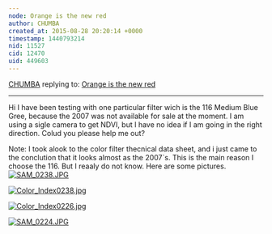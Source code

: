 ```yaml
---
node: Orange is the new red
author: CHUMBA
created_at: 2015-08-28 20:20:14 +0000
timestamp: 1440793214
nid: 11527
cid: 12470
uid: 449603
---
```




[CHUMBA](../profile/CHUMBA) replying to: [Orange is the new red](../notes/cfastie/01-16-2015/orange-is-the-new-red)

----
Hi I have been testing with one particular filter wich is the 116 Medium Blue Gree, because the 2007 was not available for sale at the moment. I am using a sigle camera to get NDVI, but I have no idea if I am going in the right direction. Colud you please help me out?  

Note: I took alook to the color filter thecnical data sheet, and i just came to the conclution that it looks almost as the 2007`s. This is the main reason I choose the 116. But I reaaly do not know. Here are some pictures. 
[![SAM_0238.JPG](https://i.publiclab.org/system/images/photos/000/011/320/medium/SAM_0238.JPG)](https://i.publiclab.org/system/images/photos/000/011/320/original/SAM_0238.JPG)



[![Color_Index0238.jpg](https://i.publiclab.org/system/images/photos/000/011/321/medium/Color_Index0238.jpg)](https://i.publiclab.org/system/images/photos/000/011/321/original/Color_Index0238.jpg)


[![Color_Index0226.jpg](https://i.publiclab.org/system/images/photos/000/011/322/medium/Color_Index0226.jpg)](https://i.publiclab.org/system/images/photos/000/011/322/original/Color_Index0226.jpg)


[![SAM_0224.JPG](https://i.publiclab.org/system/images/photos/000/011/323/medium/SAM_0224.JPG)](https://i.publiclab.org/system/images/photos/000/011/323/original/SAM_0224.JPG)

